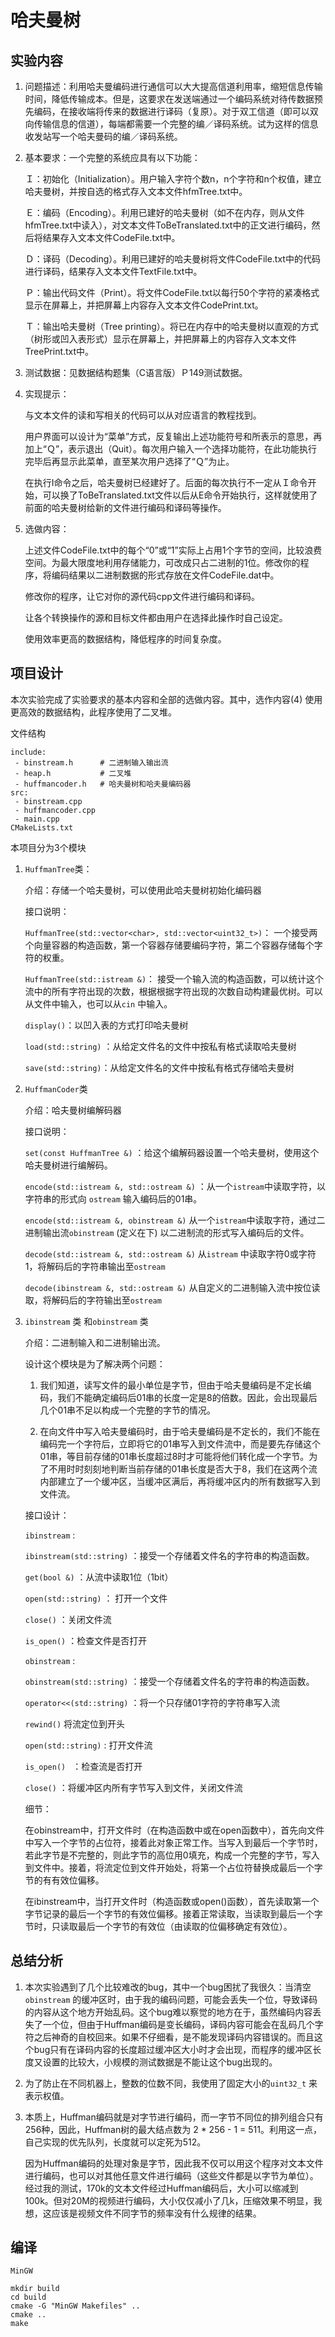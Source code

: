 # 哈夫曼树

## 实验内容

1. 问题描述：利用哈夫曼编码进行通信可以大大提高信道利用率，缩短信息传输时间，降低传输成本。但是，这要求在发送端通过一个编码系统对待传数据预先编码，在接收端将传来的数据进行译码（复原）。对于双工信道（即可以双向传输信息的信道），每端都需要一个完整的编／译码系统。试为这样的信息收发站写一个哈夫曼码的编／译码系统。

 2. 基本要求：一个完整的系统应具有以下功能：

    Ｉ：初始化（Initialization）。用户输入字符个数n，n个字符和n个权值，建立哈夫曼树，并按自选的格式存入文本文件hfmTree.txt中。

    Ｅ：编码（Encoding）。利用已建好的哈夫曼树（如不在内存，则从文件hfmTree.txt中读入），对文本文件ToBeTranslated.txt中的正文进行编码，然后将结果存入文本文件CodeFile.txt中。

    Ｄ：译码（Decoding）。利用已建好的哈夫曼树将文件CodeFile.txt中的代码进行译码，结果存入文本文件TextFile.txt中。

    Ｐ：输出代码文件（Print）。将文件CodeFile.txt以每行50个字符的紧凑格式显示在屏幕上，并把屏幕上内容存入文本文件CodePrint.txt。

    Ｔ：输出哈夫曼树（Tree printing）。将已在内存中的哈夫曼树以直观的方式（树形或凹入表形式）显示在屏幕上，并把屏幕上的内容存入文本文件TreePrint.txt中。

3. 测试数据：见数据结构题集（C语言版）Ｐ149测试数据。

4. 实现提示：

   与文本文件的读和写相关的代码可以从对应语言的教程找到。

   用户界面可以设计为“菜单”方式，反复输出上述功能符号和所表示的意思，再加上“Ｑ”，表示退出（Quit）。每次用户输入一个选择功能符，在此功能执行完毕后再显示此菜单，直至某次用户选择了“Ｑ”为止。

   在执行I命令之后，哈夫曼树已经建好了。后面的每次执行不一定从Ｉ命令开始，可以换了ToBeTranslated.txt文件以后从E命令开始执行，这样就使用了前面的哈夫曼树给新的文件进行编码和译码等操作。

5. 选做内容：

   上述文件CodeFile.txt中的每个“0”或“1”实际上占用1个字节的空间，比较浪费空间。为最大限度地利用存储能力，可改成只占二进制的1位。修改你的程序，将编码结果以二进制数据的形式存放在文件CodeFile.dat中。

   修改你的程序，让它对你的源代码cpp文件进行编码和译码。

   让各个转换操作的源和目标文件都由用户在选择此操作时自己设定。

   使用效率更高的数据结构，降低程序的时间复杂度。

## 项目设计

本次实验完成了实验要求的基本内容和全部的选做内容。其中，选作内容(4) 使用更高效的数据结构，此程序使用了二叉堆。



文件结构

~~~shell
include:
 - binstream.h		# 二进制输入输出流
 - heap.h			# 二叉堆
 - huffmancoder.h	# 哈夫曼树和哈夫曼编码器
src:
 - binstream.cpp
 - huffmancoder.cpp
 - main.cpp
CMakeLists.txt
~~~



本项目分为3个模块

1. `HuffmanTree`类：

   介绍：存储一个哈夫曼树，可以使用此哈夫曼树初始化编码器

   接口说明：

   `HuffmanTree(std::vector<char>, std::vector<uint32_t>)`： 一个接受两个向量容器的构造函数，第一个容器存储要编码字符，第二个容器存储每个字符的权重。

   `HuffmanTree(std::istream &)`： 接受一个输入流的构造函数，可以统计这个流中的所有字符出现的次数，根据根据字符出现的次数自动构建最优树。可以从文件中输入，也可以从`cin` 中输入。

   `display()`：以凹入表的方式打印哈夫曼树

   `load(std::string)` ：从给定文件名的文件中按私有格式读取哈夫曼树

   `save(std::string)`：从给定文件名的文件中按私有格式存储哈夫曼树

   

2. `HuffmanCoder`类

   介绍：哈夫曼树编解码器
   
   接口说明：
   
   `set(const HuffmanTree &)` ：给这个编解码器设置一个哈夫曼树，使用这个哈夫曼树进行编解码。
   
   `encode(std::istream &, std::ostream &)` ：从一个`istream`中读取字符，以字符串的形式向 `ostream` 输入编码后的01串。
   
   `encode(std::istream &, obinstream &)` 从一个`istream`中读取字符，通过二进制输出流`obinstream` (定义在下) 以二进制流的形式写入编码后的文件。
   
   `decode(std::istream &, std::ostream &)` 从`istream` 中读取字符0或字符1，将解码后的字符串输出至`ostream` 
   
   `decode(ibinstream &, std::ostream &)` 从自定义的二进制输入流中按位读取，将解码后的字符输出至`ostream` 
   
    
   
3. `ibinstream` 类 和`obinstream` 类

   介绍：二进制输入和二进制输出流。

   设计这个模块是为了解决两个问题：

   1. 我们知道，读写文件的最小单位是字节，但由于哈夫曼编码是不定长编码，我们不能确定编码后01串的长度一定是8的倍数。因此，会出现最后几个01串不足以构成一个完整的字节的情况。

   2. 在向文件中写入哈夫曼编码时，由于哈夫曼编码是不定长的，我们不能在编码完一个字符后，立即将它的01串写入到文件流中，而是要先存储这个01串，等目前存储的01串长度超过8时才可能将他们转化成一个字节。为了不用时时刻刻地判断当前存储的01串长度是否大于8，我们在这两个流内部建立了一个缓冲区，当缓冲区满后，再将缓冲区内的所有数据写入到文件流。

      

   接口设计：

   `ibinstream` :

   `ibinstream(std::string)` ：接受一个存储着文件名的字符串的构造函数。

   `get(bool &)`  ：从流中读取1位（1bit）

   `open(std::string)` ： 打开一个文件

   `close()`  ：关闭文件流

   `is_open()`  ：检查文件是否打开

   

   `obinstream` :

   `obinstream(std::string)` ：接受一个存储着文件名的字符串的构造函数。

   `operator<<(std::string)` ：将一个只存储01字符的字符串写入流

   `rewind()` 将流定位到开头

   `open(std::string)` : 打开文件流

   `is_open() ` ：检查流是否打开

   `close()` ：将缓冲区内所有字节写入到文件，关闭文件流

   

   细节：

   在obinstream中，打开文件时（在构造函数中或在open函数中），首先向文件中写入一个字节的占位符，接着此对象正常工作。当写入到最后一个字节时，若此字节是不完整的，则此字节的高位用0填充，构成一个完整的字节，写入到文件中。接着，将流定位到文件开始处，将第一个占位符替换成最后一个字节的有有效位偏移。

    在ibinstream中，当打开文件时（构造函数或open()函数），首先读取第一个字节记录的最后一个字节的有效位偏移。接着正常读取，当读取到最后一个字节时，只读取最后一个字节的有效位（由读取的位偏移确定有效位）。



## 总结分析

1. 本次实验遇到了几个比较难改的bug，其中一个bug困扰了我很久：当清空`obinstream` 的缓冲区时，由于我的编码问题，可能会丢失一个位，导致译码的内容从这个地方开始乱码。这个bug难以察觉的地方在于，虽然编码内容丢失了一个位，但由于Huffman编码是变长编码，译码内容可能会在乱码几个字符之后神奇的自校回来。如果不仔细看，是不能发现译码内容错误的。而且这个bug只有在译码内容的长度超过缓冲区大小时才会出现，而程序的缓冲区长度又设置的比较大，小规模的测试数据是不能让这个bug出现的。

2. 为了防止在不同机器上，整数的位数不同，我使用了固定大小的`uint32_t` 来表示权值。

3. 本质上，Huffman编码就是对字节进行编码，而一字节不同位的排列组合只有256种，因此，Huffman树的最大结点数为 2 * 256 - 1 = 511。利用这一点，自己实现的优先队列，长度就可以定死为512。

   因为Huffman编码的处理对象是字节，因此我不仅可以用这个程序对文本文件进行编码，也可以对其他任意文件进行编码（这些文件都是以字节为单位）。经过我的测试，170k的文本文件经过Huffman编码后，大小可以缩减到100k。但对20M的视频进行编码，大小仅仅减小了几k，压缩效果不明显，我想，这应该是视频文件不同字节的频率没有什么规律的结果。

## 编译

`MinGW` 

~~~shell
mkdir build
cd build
cmake -G "MinGW Makefiles" ..
cmake ..
make
~~~
